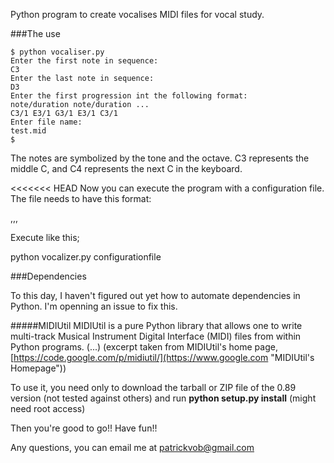 Python program to create vocalises MIDI files for vocal study.

###The use

```shell
$ python vocaliser.py
Enter the first note in sequence:
C3
Enter the last note in sequence:
D3
Enter the first progression int the following format:
note/duration note/duration ...
C3/1 E3/1 G3/1 E3/1 C3/1
Enter file name:
test.mid
$
```

The notes are symbolized by the tone and the octave. C3 represents the middle C, and C4 represents the next C in the keyboard.

<<<<<<< HEAD
Now you can execute the program with a configuration file. The file needs to have this format:

<firstnote>,<lastnote>,<prograssion>,<filename>

Execute like this;

python vocalizer.py configurationfile

###Dependencies

To this day, I haven't figured out yet how to automate dependencies in Python. I'm openning an issue to fix this.

#####MIDIUtil
MIDIUtil is a pure Python library that allows one to write multi-track Musical Instrument Digital Interface (MIDI) files from within Python programs. (...)
(excerpt taken from MIDIUtil's home page, [https://code.google.com/p/midiutil/](https://www.google.com "MIDIUtil's Homepage"))

To use it, you need only to download the tarball or ZIP file of the 0.89 version (not tested against others) and run **python setup.py install** (might need root access)

Then you're good to go!! Have fun!!


Any questions, you can email me at patrickvob@gmail.com

